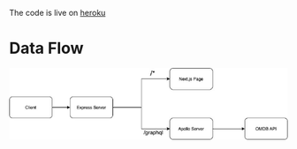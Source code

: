 The code is live on [heroku](https://voscars.herokuapp.com/)

# Data Flow
![Archetecture](./assets/arch.jpg)
